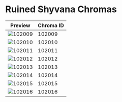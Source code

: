 # Ruined Shyvana Chromas

| Preview | Chroma ID |
|---------|-----------|
| ![102009](https://raw.communitydragon.org/latest/plugins/rcp-be-lol-game-data/global/default/v1/champion-chroma-images/102/102009.png) | 102009 |
| ![102010](https://raw.communitydragon.org/latest/plugins/rcp-be-lol-game-data/global/default/v1/champion-chroma-images/102/102010.png) | 102010 |
| ![102011](https://raw.communitydragon.org/latest/plugins/rcp-be-lol-game-data/global/default/v1/champion-chroma-images/102/102011.png) | 102011 |
| ![102012](https://raw.communitydragon.org/latest/plugins/rcp-be-lol-game-data/global/default/v1/champion-chroma-images/102/102012.png) | 102012 |
| ![102013](https://raw.communitydragon.org/latest/plugins/rcp-be-lol-game-data/global/default/v1/champion-chroma-images/102/102013.png) | 102013 |
| ![102014](https://raw.communitydragon.org/latest/plugins/rcp-be-lol-game-data/global/default/v1/champion-chroma-images/102/102014.png) | 102014 |
| ![102015](https://raw.communitydragon.org/latest/plugins/rcp-be-lol-game-data/global/default/v1/champion-chroma-images/102/102015.png) | 102015 |
| ![102016](https://raw.communitydragon.org/latest/plugins/rcp-be-lol-game-data/global/default/v1/champion-chroma-images/102/102016.png) | 102016 |